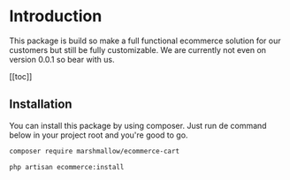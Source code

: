 # Introduction
This package is build so make a full functional ecommerce solution for our customers but still be fully customizable. We are currently not even on version 0.0.1 so bear with us.

[[toc]]

## Installation

You can install this package by using composer. Just run de command below in your project root and you're good to go.

```bash
composer require marshmallow/ecommerce-cart
```

```bash
php artisan ecommerce:install
```

<EditOnGithub/>

